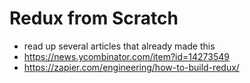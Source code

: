 # Redux from Scratch

- read up several articles that already made this
- https://news.ycombinator.com/item?id=14273549
- https://zapier.com/engineering/how-to-build-redux/
